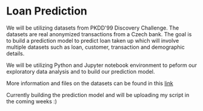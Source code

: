 # Loan Prediction
We will be utilizing datasets from PKDD'99 Discovery Challenge. The datasets are real anonymized transactions from a Czech bank. The goal is to build a prediction model to predict loan taken up which will involve multiple datasets such as loan, customer, transaction and demographic details. 

We will be utilizing Python and Jupyter notebook environment to peform our exploratory data analysis and to build our prediction model.

More information and files on the datasets can be found in this [link](https://data.world/lpetrocelli/czech-financial-dataset-real-anonymized-transactions)

Currently building the prediction model and will be uploading my script in the coming weeks :)
